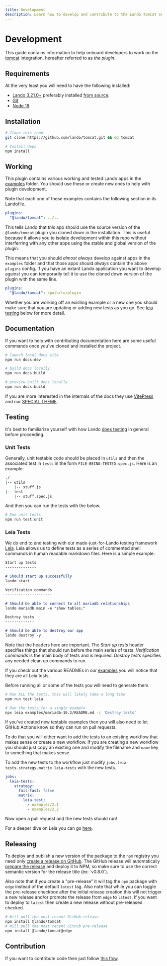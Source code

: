 ```yaml
---
title: Development
description: Learn how to develop and contribute to the Lando Tomcat service
---
```


# Development

This guide contains information to help onboard developers to work on the [tomcat](https://tomcat.apache.org/) integration, hereafter referred to as *the plugin*.

## Requirements

At the very least you will need to have the following installed:

* [Lando 3.21.0+](https://docs.lando.dev/getting-started/installation.html) preferably installed [from source](https://docs.lando.dev/install/source.html).
* [Git](https://git-scm.com/book/en/v2/Getting-Started-Installing-Git)
* [Node 18](https://nodejs.org/dist/latest-v18.x/)

## Installation

```sh
# Clone this repo
git clone https://github.com/lando/tomcat.git && cd tomcat

# Install deps
npm install
```

## Working

This plugin contains various working and tested Lando apps in the [examples](https://github.com/lando/tomcat/tree/main/examples) folder. You should use these or create new ones to help with plugin development.

Note that each one of these examples contains the following section in its Landofile.

```yaml
plugins:
  "@lando/tomcat": ../..
```

This tells Lando that _this_ app should use the source version of the `@lando/tomcat` plugin you cloned down in the installation. This is useful because it allows you to isolate development within this repo without interferring with any other apps using the stable and global version of the plugin.

This means that you should _almost always_ develop against apps in the `examples` folder and that those apps should _always_ contain the above `plugins` config. If you have an extant Lando application you want to develop against you can temporarily tell it to use the cloned down version of the plugin with the same line.

```yaml
plugins:
  "@lando/tomcat": /path/to/plugin
```

Whether you are working off an existing example or a new one you should make sure that you are updating or adding new tests as you go. See [leia testing](#leia-tests) below for more detail.

## Documentation

If you want to help with contributing documentation here are some useful commands once you've cloned and installed the project.

```bash
# launch local docs site
npm run docs:dev

# build docs locally
npm run docs:build

# preview built docs locally
npm run docs:build
```

If you are more interested in the internals of the docs they use [VitePress](https://vitepress.dev/) and our [SPECIAL THEME](https://vitepress-theme-default-plus.lando.dev).

## Testing

It's best to familiarize yourself with how Lando [does testing](https://docs.lando.dev/contrib/coder.html) in general before proceeding.

### Unit Tests

Generally, unit testable code should be placed in `utils` and then the associated test in `tests` in the form `FILE-BEING-TESTED.spec.js`. Here is an example:

```bash
./
|-- utils
    |-- stuff.js
|-- test
    |-- stuff.spec.js
```

And then you can run the tests with the below.

```bash
# Run unit tests
npm run test:unit
```

### Leia Tests

We do end to end testing with our made-just-for-Lando testing framework [Leia](https://github.com/lando/leia). Leia allows us to define tests as a series of commented shell commands in human readable markdown files. Here is a simple example:

```md
Start up tests
--------------

# Should start up successfully
lando start

Verification commands
---------------------

# Should be able to connect to all mariadb relationships
lando mariadb main -e "show tables;"

Destroy tests
-------------

# Should be able to destroy our app
lando destroy -y
```

Note that the headers here are important. The _Start up tests_ header specifies things that should run before the main series of tests. _Verification commands_ is the main body of tests and is required. _Destroy tests_ specifies any needed clean up commands to run.

If you check out the various READMEs in our [examples](https://github.com/lando/tomcat/tree/main/examples) you will notice that they are all Leia tests.

Before running all or some of the tests you will need to generate them.

```bash
# Run ALL the tests, this will likely take a long time
npm run test:leia

# Run the tests for a single example
npx leia examples/mariadb-10.2/README.md -c 'Destroy tests'
```

If you've created new testable examples then you will also need to let GitHub Actions know so they can run on pull requests.

To do that you will either want to add the tests to an existing workflow that makes sense or create a new workflow. If you are creating a new workflow you should just copy an existing one and modify the filename and `name` key to something that makes sense.

To add the new tests to the workflow just modify `jobs.leia-tests.strategy.matrix.leia-tests` with the new tests.

```yaml
jobs:
  leia-tests:
    strategy:
      fail-fast: false
      matrix:
        leia-test:
          - examples/2.1
          - examples/2.2

```

Now open a pull request and the new tests should run!

For a deeper dive on Leia you can go [here](https://github.com/lando/leia).

## Releasing

To deploy and publish a new version of the package to the `npm` registry you need only [create a release on GitHub](https://docs.github.com/en/repositories/releasing-projects-on-github/managing-releases-in-a-repository). The GitHub release will automatically [prepare the release](https://github.com/lando/prepare-release-action) and deploy it to NPM, so make sure to use the correct semantic version for the release title (ex: \`v0.8.0\`).

Also note that if you create a "pre-release" it will tag the `npm` package with `edge` instead of the default `latest` tag. Also note that while you can toggle the pre-release checkbox after the initial release creation this will not trigger a new release and/or promote the release from `edge` to `latest`. If you want to deploy to `latest` then create a new release without pre-released checked.

```bash
# Will pull the most recent GitHub release
npm install @lando/tomcat
# Will pull the most recent GitHub pre-release
npm install @lando/tomcat@edge
```

## Contribution

If you want to contribute code then just follow [this flow](https://docs.github.com/en/get-started/using-github/github-flow).
